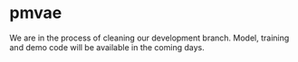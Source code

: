 # pmvae
We are in the process of cleaning our development branch. Model, training and demo code will be available in the coming days.
